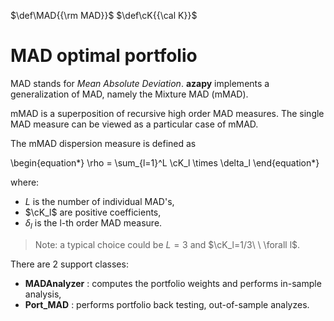 [//]: <> (Latex definitions:)
$\def\MAD{{\rm MAD}}$
$\def\cK{{\cal K}}$

# MAD optimal portfolio <a name="TOP"></a>

MAD stands for _Mean Absolute Deviation_.
**azapy** implements a generalization of MAD, namely the Mixture MAD (mMAD).

mMAD is a superposition of recursive high order MAD measures.
The single MAD measure can be viewed as a particular case of mMAD.

The mMAD dispersion measure is defined as

\begin{equation*}
	\rho = \sum_{l=1}^L \cK_l \times \delta_l
\end{equation*}

where:

* $L$ is the number of individual MAD's,
* $\cK_l$ are positive coefficients,
* $\delta_l$ is the l-th order MAD measure.

> Note: a typical choice could be $L=3$ and $\cK_l=1/3\ \ \forall l$.

There are 2 support classes:

* **MADAnalyzer** : computes the portfolio weights and performs in-sample
analysis,
* **Port_MAD** : performs portfolio back testing, out-of-sample analyzes.
